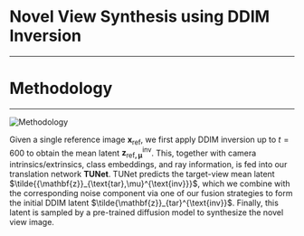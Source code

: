 # Novel View Synthesis using DDIM Inversion
---
# Methodology
---
![Methodology](arch.png)

<!-- **Overview:**   -->
Given a single reference image $\mathbf{x_{\text{ref}}}$, we first apply DDIM inversion up to $t=600$ to obtain the mean latent $\mathbf{{z}_{\text{ref},\mu}^{\text{inv}}}$. 
This, together with camera intrinsics/extrinsics, class embeddings, and ray information, is fed into our translation network **TUNet**. 
TUNet predicts the target-view mean latent $\tilde{{\mathbf{z}}_{\text{tar},\mu}^{\text{inv}}}$, which we combine with the corresponding noise component via one of our fusion strategies to form the initial DDIM latent $\tilde{\mathbf{z}}_{tar}^{\text{inv}}$. 
Finally, this latent is sampled by a pre-trained diffusion model to synthesize the novel view image.
